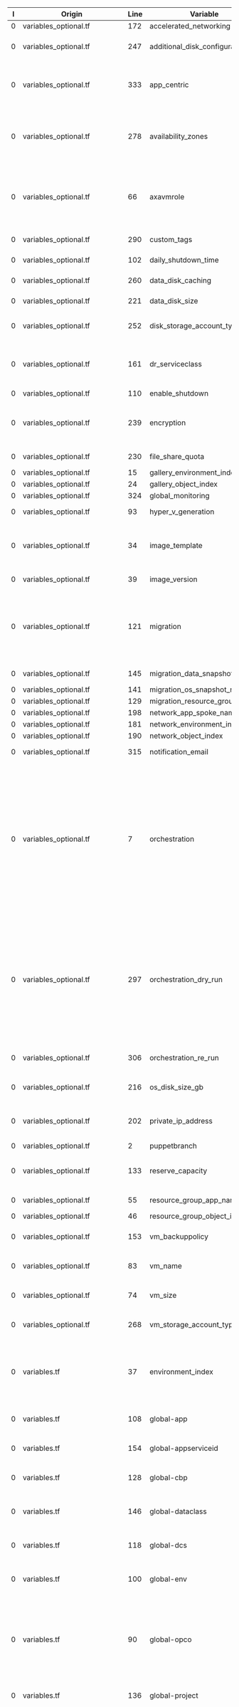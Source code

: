 |I|Origin|Line|Variable|Default|Description|Implemented|Documented|
|-|-|-|-|-|-|-|-|
|0|<nowiki>variables_optional.tf</nowiki>|172|accelerated_networking|false|Should Accelerated Networking be enabled?|<nowiki>network.tf</nowiki>|<nowiki>network.md</nowiki>|
|0|<nowiki>variables_optional.tf</nowiki>|247|additional_disk_configuration|[]|Custom additional disk configuraton for this VM needs to be specified with a list of (name, size).|<nowiki>locals.tf</nowiki>|<nowiki>disks.md</nowiki> <nowiki>tagging.md</nowiki>|
|0|<nowiki>variables_optional.tf</nowiki>|333|app_centric||List of app centric components to use rather than standard support module.|<nowiki>data.tf</nowiki> <nowiki>fileshare.tf</nowiki> <nowiki>replicated.tf</nowiki>|<nowiki>extended_backup.md</nowiki> <nowiki>extended_capacity.md</nowiki> <nowiki>extended_dr.md</nowiki> <nowiki>extended_fileshare.md</nowiki> <nowiki>extending_encryption.md</nowiki>|
|0|<nowiki>variables_optional.tf</nowiki>|278|availability_zones|0|Specifies the zones to be used for this Virtual Machine.|<nowiki>disks.tf</nowiki> <nowiki>locals_lookups.tf</nowiki> <nowiki>locals.tf</nowiki> <nowiki>replicated.tf</nowiki> <nowiki>vm_orchestration.tf</nowiki> <nowiki>vm_rehosted.tf</nowiki>|<nowiki>machine.md</nowiki> <nowiki>tagging.md</nowiki>|
|0|<nowiki>variables_optional.tf</nowiki>|66|axavmrole|base|Role of the server in Puppet|<nowiki>backup.tf</nowiki> <nowiki>data.tf</nowiki> <nowiki>fileshare.tf</nowiki> <nowiki>locals_tags.tf</nowiki> <nowiki>locals.tf</nowiki> <nowiki>vm_linux.tf</nowiki> <nowiki>vm_orchestration.tf</nowiki> <nowiki>vm_windows.tf</nowiki> <nowiki>locals.tf</nowiki>|<nowiki>database.md</nowiki> <nowiki>machine.md</nowiki> <nowiki>orchestration_runs.md</nowiki> <nowiki>tagging.md</nowiki>|
|0|<nowiki>variables_optional.tf</nowiki>|290|custom_tags||Additional tags to be merged with required information.|<nowiki>locals_tags.tf</nowiki>|<nowiki>database.md</nowiki> <nowiki>network.md</nowiki> <nowiki>tagging.md</nowiki>|
|0|<nowiki>variables_optional.tf</nowiki>|102|daily_shutdown_time|2000|The time each day when the schedule takes effect.|<nowiki>schedule.tf</nowiki> <nowiki>main.tf</nowiki>|<nowiki>machine.md</nowiki>|
|0|<nowiki>variables_optional.tf</nowiki>|260|data_disk_caching|ReadWrite|Specifies The Type of Caching which should be used for the data disk.|<nowiki>disks.tf</nowiki> <nowiki>locals.tf</nowiki> <nowiki>vm_rehosted.tf</nowiki>|<nowiki>disks.md</nowiki>|
|0|<nowiki>variables_optional.tf</nowiki>|221|data_disk_size|35|Size of the default data disk|<nowiki>locals_tags.tf</nowiki> <nowiki>locals.tf</nowiki>|<nowiki>disks.md</nowiki> <nowiki>tagging.md</nowiki>|
|0|<nowiki>variables_optional.tf</nowiki>|252|disk_storage_account_type|StandardSSD_LRS|Specifies the type of storage to use for the managed disk.|<nowiki>disks.tf</nowiki> <nowiki>locals.tf</nowiki> <nowiki>replicated.tf</nowiki> <nowiki>vm_rehosted.tf</nowiki>|<nowiki>disks.md</nowiki>|
|0|<nowiki>variables_optional.tf</nowiki>|161|dr_serviceclass|None|Virtual machine DR required|<nowiki>locals_tags.tf</nowiki> <nowiki>locals.tf</nowiki> <nowiki>vm_orchestration.tf</nowiki> <nowiki>vm_rehosted.tf</nowiki> <nowiki>locals.tf</nowiki>|<nowiki>machine.md</nowiki> <nowiki>orchestration_runs.md</nowiki> <nowiki>replication.md</nowiki> <nowiki>tagging.md</nowiki>|
|0|<nowiki>variables_optional.tf</nowiki>|110|enable_shutdown|false|Enable shutdown for this VM.|<nowiki>schedule.tf</nowiki>|<nowiki>machine.md</nowiki>|
|0|<nowiki>variables_optional.tf</nowiki>|239|encryption|false|Encrypt data disk.|<nowiki>data.tf</nowiki> <nowiki>disks.tf</nowiki> <nowiki>encryption.tf</nowiki> <nowiki>locks.tf</nowiki> <nowiki>replicated.tf</nowiki> <nowiki>main.tf</nowiki> <nowiki>main.tf</nowiki>|<nowiki>disks.md</nowiki> <nowiki>extending_encryption.md</nowiki> <nowiki>machine.md</nowiki> <nowiki>secret.md</nowiki>|
|0|<nowiki>variables_optional.tf</nowiki>|230|file_share_quota|5120|The maximum size of the linux share, in gigabytes..|<nowiki>fileshare.tf</nowiki>|<nowiki>backup.md</nowiki>|
|0|<nowiki>variables_optional.tf</nowiki>|15|gallery_environment_index|01|SET 4 : Index of gallery|<nowiki>naming.tf</nowiki>|<nowiki>machine.md</nowiki>|
|0|<nowiki>variables_optional.tf</nowiki>|24|gallery_object_index|01|SET 7 : must be 2 integers '01'-'99'|<nowiki>locals.tf</nowiki> <nowiki>outputs.tf</nowiki>|<nowiki>machine.md</nowiki>|
|0|<nowiki>variables_optional.tf</nowiki>|324|global_monitoring|false|Global data collection rule send logs|<nowiki>locals.tf</nowiki>|<nowiki>machine.md</nowiki>|
|0|<nowiki>variables_optional.tf</nowiki>|93|hyper_v_generation|V1|The HyperV Generation of the OS Disk used for a Re-Hosted VM only.|<nowiki>disks.tf</nowiki> <nowiki>main.tf</nowiki> <nowiki>main.tf</nowiki>|<nowiki>disks.md</nowiki>|
|0|<nowiki>variables_optional.tf</nowiki>|34|image_template|null|Image template name: Please look up allowed values. e.g: Windows_2019_Mutable.|<nowiki>locals_lookups.tf</nowiki> <nowiki>locals.tf</nowiki> <nowiki>outputs.tf</nowiki> <nowiki>vm_linux.tf</nowiki> <nowiki>vm_rehosted.tf</nowiki> <nowiki>vm_windows.tf</nowiki>|<nowiki>machine.md</nowiki> <nowiki>rehosting.md</nowiki>|
|0|<nowiki>variables_optional.tf</nowiki>|39|image_version|latest|Image version name: Please look up allowed values. e.g: latest.|<nowiki>outputs.tf</nowiki>|<nowiki>machine.md</nowiki>|
|0|<nowiki>variables_optional.tf</nowiki>|121|migration|false|Is this a migrated VM.|<nowiki>data.tf</nowiki> <nowiki>disks.tf</nowiki> <nowiki>extensions.tf</nowiki> <nowiki>locals_tags.tf</nowiki> <nowiki>locals.tf</nowiki> <nowiki>outputs.tf</nowiki> <nowiki>vm_linux.tf</nowiki> <nowiki>vm_rehosted.tf</nowiki> <nowiki>vm_windows.tf</nowiki> <nowiki>locals.tf</nowiki>|<nowiki>rehosting.md</nowiki>|
|0|<nowiki>variables_optional.tf</nowiki>|145|migration_data_snapshot_names|[]|Available data snapshots for this VM needs to be specified with a list of name.|<nowiki>data.tf</nowiki> <nowiki>disks.tf</nowiki> <nowiki>locals.tf</nowiki>|<nowiki>rehosting.md</nowiki>|
|0|<nowiki>variables_optional.tf</nowiki>|141|migration_os_snapshot_name|null|Virtual machine OS snapshot name.|<nowiki>data.tf</nowiki>|<nowiki>rehosting.md</nowiki>|
|0|<nowiki>variables_optional.tf</nowiki>|129|migration_resource_group|null|Virtual machine OS resource group.|<nowiki>data.tf</nowiki>|<nowiki>rehosting.md</nowiki>|
|0|<nowiki>variables_optional.tf</nowiki>|198|network_app_spoke_name|null|Used for application spokes|<nowiki>naming.tf</nowiki>|<nowiki>network.md</nowiki>|
|0|<nowiki>variables_optional.tf</nowiki>|181|network_environment_index|01|SET 4 : must be 2 integers '01'-'99'|<nowiki>naming.tf</nowiki>|<nowiki>machine.md</nowiki> <nowiki>network.md</nowiki>|
|0|<nowiki>variables_optional.tf</nowiki>|190|network_object_index|01|SET 7 : must be 2 integers '01'-'99'|<nowiki>locals.tf</nowiki> <nowiki>outputs.tf</nowiki>|<nowiki>network.md</nowiki>|
|0|<nowiki>variables_optional.tf</nowiki>|315|notification_email||Tells orchestration who to send a notification to for failures..|<nowiki>locals_tags.tf</nowiki>|<nowiki>machine.md</nowiki>|
|0|<nowiki>variables_optional.tf</nowiki>|7|orchestration||Feature testing payload. Do only use for testing purposes. Expected input .|<nowiki>backup.tf</nowiki> <nowiki>data_collection.tf</nowiki> <nowiki>disks.tf</nowiki> <nowiki>encryption.tf</nowiki> <nowiki>extensions.tf</nowiki> <nowiki>fileshare.tf</nowiki> <nowiki>locals_tags.tf</nowiki> <nowiki>locals.tf</nowiki> <nowiki>locks.tf</nowiki> <nowiki>network.tf</nowiki> <nowiki>outputs.tf</nowiki> <nowiki>replicated.tf</nowiki> <nowiki>schedule.tf</nowiki> <nowiki>vm_linux.tf</nowiki> <nowiki>vm_orchestration.tf</nowiki> <nowiki>vm_rehosted.tf</nowiki> <nowiki>vm_windows.tf</nowiki> <nowiki>locals.tf</nowiki>|<nowiki>machine.md</nowiki> <nowiki>orchestration_runs.md</nowiki> <nowiki>tagging.md</nowiki>|
|0|<nowiki>variables_optional.tf</nowiki>|297|orchestration_dry_run|false|Creates deployment used to call Orchestration API does not create any resources.|<nowiki>backup.tf</nowiki> <nowiki>data_collection.tf</nowiki> <nowiki>disks.tf</nowiki> <nowiki>encryption.tf</nowiki> <nowiki>extensions.tf</nowiki> <nowiki>fileshare.tf</nowiki> <nowiki>locals.tf</nowiki> <nowiki>locks.tf</nowiki> <nowiki>network.tf</nowiki> <nowiki>outputs.tf</nowiki> <nowiki>replicated.tf</nowiki> <nowiki>schedule.tf</nowiki> <nowiki>vm_linux.tf</nowiki> <nowiki>vm_orchestration.tf</nowiki> <nowiki>vm_rehosted.tf</nowiki> <nowiki>vm_windows.tf</nowiki>|<nowiki>machine.md</nowiki> <nowiki>orchestration_runs.md</nowiki>|
|0|<nowiki>variables_optional.tf</nowiki>|306|orchestration_re_run|false|Creates deployment used to call Orchestration API does not create any resources.|<nowiki>vm_orchestration.tf</nowiki>|<nowiki>machine.md</nowiki> <nowiki>orchestration_runs.md</nowiki>|
|0|<nowiki>variables_optional.tf</nowiki>|216|os_disk_size_gb||The Size of the Internal OS Disk in GB, if you wish to vary from the size used in the image this Virtual Machine is sourced from.|<nowiki>vm_linux.tf</nowiki> <nowiki>vm_windows.tf</nowiki>|<nowiki>disks.md</nowiki>|
|0|<nowiki>variables_optional.tf</nowiki>|202|private_ip_address|0.0.0.0|Static private IP specified this defaults to 0.0.0.0 if an IP is set then it will be Static|<nowiki>locals.tf</nowiki> <nowiki>network.tf</nowiki> <nowiki>replicated.tf</nowiki> <nowiki>vm_orchestration.tf</nowiki> <nowiki>main.tf</nowiki>|<nowiki>network.md</nowiki> <nowiki>orchestration_runs.md</nowiki>|
|0|<nowiki>variables_optional.tf</nowiki>|2|puppetbranch||Branch of the server in Puppet|<nowiki>locals_tags.tf</nowiki>|<nowiki>tagging.md</nowiki>|
|0|<nowiki>variables_optional.tf</nowiki>|133|reserve_capacity|false|Is this a VM that will use reservation.|<nowiki>data.tf</nowiki> <nowiki>replicated.tf</nowiki> <nowiki>vm_linux.tf</nowiki> <nowiki>vm_rehosted.tf</nowiki> <nowiki>vm_windows.tf</nowiki>|<nowiki>extended_capacity.md</nowiki> <nowiki>machine.md</nowiki> <nowiki>rehosting.md</nowiki>|
|0|<nowiki>variables_optional.tf</nowiki>|55|resource_group_app_name|none|SET 3 : Used for resource group application code so its not the same as VMs|<nowiki>naming.tf</nowiki>|<nowiki>machine.md</nowiki>|
|0|<nowiki>variables_optional.tf</nowiki>|46|resource_group_object_index|01|SET 7 : must be 2 integers '01'-'99'|<nowiki>locals.tf</nowiki> <nowiki>outputs.tf</nowiki>|<nowiki>machine.md</nowiki>|
|0|<nowiki>variables_optional.tf</nowiki>|153|vm_backuppolicy|none|Virtual backup required (policy to apply)|<nowiki>backup.tf</nowiki> <nowiki>data.tf</nowiki> <nowiki>fileshare.tf</nowiki> <nowiki>locals.tf</nowiki> <nowiki>vm_orchestration.tf</nowiki>|<nowiki>backup.md</nowiki>|
|0|<nowiki>variables_optional.tf</nowiki>|83|vm_name||Optional naming component for virtual machines|<nowiki>disks.tf</nowiki> <nowiki>naming.tf</nowiki> <nowiki>main.tf</nowiki> <nowiki>main.tf</nowiki> <nowiki>main.tf</nowiki>|<nowiki>machine.md</nowiki>|
|0|<nowiki>variables_optional.tf</nowiki>|74|vm_size|Standard_DS2_v2|Hardware Model of the virtual machine; e.g. Standard_DS2_v2  2 CPU, 7 GB RAM note use Hyper Threading for Linux|<nowiki>vm_linux.tf</nowiki> <nowiki>vm_rehosted.tf</nowiki> <nowiki>vm_windows.tf</nowiki>|<nowiki>machine.md</nowiki>|
|0|<nowiki>variables_optional.tf</nowiki>|268|vm_storage_account_type|StandardSSD_LRS|Specifies the type of Storage Account which should back this the Internal OS Disk.|<nowiki>disks.tf</nowiki> <nowiki>vm_linux.tf</nowiki> <nowiki>vm_rehosted.tf</nowiki> <nowiki>vm_windows.tf</nowiki>|<nowiki>disks.md</nowiki>|
|0|<nowiki>variables.tf</nowiki>|37|environment_index|01|SET 5 : must be 2 integers '01'-'99'|<nowiki>naming.tf</nowiki> <nowiki>locals.tf</nowiki>|<nowiki>extended_backup.md</nowiki> <nowiki>extended_capacity.md</nowiki> <nowiki>extended_dr.md</nowiki> <nowiki>extended_fileshare.md</nowiki> <nowiki>extending_encryption.md</nowiki> <nowiki>machine.md</nowiki> <nowiki>network.md</nowiki> <nowiki>replication.md</nowiki>|
|0|<nowiki>variables.tf</nowiki>|108|global-app||Application code|<nowiki>locals_tags.tf</nowiki> <nowiki>vm_orchestration.tf</nowiki> <nowiki>locals.tf</nowiki>|<nowiki>orchestration_runs.md</nowiki> <nowiki>tagging.md</nowiki>|
|0|<nowiki>variables.tf</nowiki>|154|global-appserviceid||Cloud incident and change management: automated link between the Cloud technical service and the cloud CI|<nowiki>locals_tags.tf</nowiki> <nowiki>vm_orchestration.tf</nowiki> <nowiki>locals.tf</nowiki>|<nowiki>orchestration_runs.md</nowiki> <nowiki>tagging.md</nowiki>|
|0|<nowiki>variables.tf</nowiki>|128|global-cbp||Application specific Cloud permit number to be updated in Silva applicable for all environments except sandbox.|<nowiki>locals_tags.tf</nowiki> <nowiki>vm_orchestration.tf</nowiki> <nowiki>locals.tf</nowiki>|<nowiki>orchestration_runs.md</nowiki> <nowiki>tagging.md</nowiki>|
|0|<nowiki>variables.tf</nowiki>|146|global-dataclass||Data classification of the application: data at rest. e.g.: Internal, Public, etc.|<nowiki>locals_tags.tf</nowiki> <nowiki>locals.tf</nowiki> <nowiki>vm_orchestration.tf</nowiki> <nowiki>locals.tf</nowiki>|<nowiki>network.md</nowiki> <nowiki>orchestration_runs.md</nowiki> <nowiki>secret.md</nowiki>|
|0|<nowiki>variables.tf</nowiki>|118|global-dcs||OPCO BU owning the Subscription/Account/Project, needed for cost breakdown locally.|<nowiki>locals_tags.tf</nowiki> <nowiki>vm_orchestration.tf</nowiki> <nowiki>locals.tf</nowiki>|<nowiki>orchestration_runs.md</nowiki> <nowiki>tagging.md</nowiki>|
|0|<nowiki>variables.tf</nowiki>|100|global-env|Development|Cloud Environment e.g.: Development,Integration,UAT,Production,Pre-Production.|<nowiki>locals_tags.tf</nowiki> <nowiki>locals.tf</nowiki> <nowiki>naming.tf</nowiki> <nowiki>vm_orchestration.tf</nowiki> <nowiki>lookups.tf</nowiki> <nowiki>locals.tf</nowiki>|<nowiki>machine.md</nowiki> <nowiki>network.md</nowiki> <nowiki>orchestration_runs.md</nowiki> <nowiki>tagging.md</nowiki>|
|0|<nowiki>variables.tf</nowiki>|90|global-opco||SET 2 : Opco trigram who owns subscriptions/accounts/projects. : 3 characters|<nowiki>locals_tags.tf</nowiki> <nowiki>locals.tf</nowiki> <nowiki>naming.tf</nowiki> <nowiki>vm_orchestration.tf</nowiki> <nowiki>locals.tf</nowiki> <nowiki>locals.tf</nowiki>|<nowiki>extended_backup.md</nowiki> <nowiki>extended_capacity.md</nowiki> <nowiki>extended_dr.md</nowiki> <nowiki>extended_fileshare.md</nowiki> <nowiki>extending_encryption.md</nowiki> <nowiki>machine.md</nowiki> <nowiki>network.md</nowiki> <nowiki>orchestration_runs.md</nowiki> <nowiki>replication.md</nowiki> <nowiki>tagging.md</nowiki>|
|0|<nowiki>variables.tf</nowiki>|136|global-project||Project acronym, cost center Activity code|<nowiki>locals_tags.tf</nowiki> <nowiki>vm_orchestration.tf</nowiki> <nowiki>locals.tf</nowiki>|<nowiki>orchestration_runs.md</nowiki> <nowiki>tagging.md</nowiki>|
|0|<nowiki>variables.tf</nowiki>|27|location|northeurope|Location of the resource group for support 'northeurope' for North Europe|<nowiki>backup.tf</nowiki> <nowiki>data.tf</nowiki> <nowiki>disks.tf</nowiki> <nowiki>encryption.tf</nowiki> <nowiki>locals.tf</nowiki> <nowiki>naming.tf</nowiki> <nowiki>network.tf</nowiki> <nowiki>schedule.tf</nowiki> <nowiki>vm_linux.tf</nowiki> <nowiki>vm_orchestration.tf</nowiki> <nowiki>vm_rehosted.tf</nowiki> <nowiki>vm_windows.tf</nowiki> <nowiki>main.tf</nowiki> <nowiki>locals.tf</nowiki> <nowiki>lookups.tf</nowiki> <nowiki>outputs.tf</nowiki> <nowiki>main.tf</nowiki> <nowiki>main.tf</nowiki> <nowiki>main.tf</nowiki>|<nowiki>extended_backup.md</nowiki> <nowiki>extended_capacity.md</nowiki> <nowiki>extended_dr.md</nowiki> <nowiki>extended_fileshare.md</nowiki> <nowiki>extending_encryption.md</nowiki> <nowiki>machine.md</nowiki> <nowiki>network.md</nowiki> <nowiki>orchestration_runs.md</nowiki> <nowiki>replication.md</nowiki> <nowiki>tagging.md</nowiki>|
|0|<nowiki>variables.tf</nowiki>|45|object_index||SET 7 : must be 3 integers '001'-'999'|<nowiki>locals.tf</nowiki> <nowiki>outputs.tf</nowiki>|<nowiki>machine.md</nowiki> <nowiki>network.md</nowiki>|
|0|<nowiki>variables.tf</nowiki>|63|os_type||OS of virtual machine OS i.e. Windows or Linux|<nowiki>disks.tf</nowiki> <nowiki>locals_tags.tf</nowiki> <nowiki>locals.tf</nowiki> <nowiki>vm_linux.tf</nowiki> <nowiki>vm_orchestration.tf</nowiki> <nowiki>vm_rehosted.tf</nowiki> <nowiki>vm_windows.tf</nowiki> <nowiki>locals.tf</nowiki> <nowiki>main.tf</nowiki>|<nowiki>machine.md</nowiki> <nowiki>orchestration_runs.md</nowiki> <nowiki>tagging.md</nowiki>|
|0|<nowiki>variables.tf</nowiki>|55|short_app_name||SET 3 : Shorter application code to cater for VM and NIC name|<nowiki>naming.tf</nowiki>|<nowiki>machine.md</nowiki> <nowiki>replication.md</nowiki>|
|0|<nowiki>variables.tf</nowiki>|73|subnet_exposure|internal|Subnet exposure|<nowiki>locals_tags.tf</nowiki> <nowiki>locals.tf</nowiki> <nowiki>naming.tf</nowiki> <nowiki>network.tf</nowiki> <nowiki>vm_orchestration.tf</nowiki> <nowiki>locals.tf</nowiki>|<nowiki>network.md</nowiki> <nowiki>orchestration_runs.md</nowiki>|
|0|<nowiki>variables.tf</nowiki>|82|subnet_project|main|Extra value to allow multiple subnets in the same dataclass and exposure|<nowiki>locals.tf</nowiki>|<nowiki>network.md</nowiki>|
|0|<nowiki>variables.tf</nowiki>|14|support_resource_group||Resource group name of the support module|<nowiki>data_collection.tf</nowiki> <nowiki>data.tf</nowiki> <nowiki>fileshare.tf</nowiki> <nowiki>locals_tags.tf</nowiki> <nowiki>locals.tf</nowiki> <nowiki>naming.tf</nowiki> <nowiki>replicated.tf</nowiki> <nowiki>main.tf</nowiki>|<nowiki>machine.md</nowiki> <nowiki>tagging.md</nowiki>|
|0|<nowiki>variables.tf</nowiki>|6|TFC_RUN_ID|tobeadded|TFC_RUN_ID passed through from runtime to module|<nowiki>locals_tags.tf</nowiki> <nowiki>vm_orchestration.tf</nowiki>|<nowiki>orchestration_runs.md</nowiki> <nowiki>tagging.md</nowiki>|
|0|<nowiki>variables.tf</nowiki>|2|TFC_WORKSPACE_SLUG||Orchestration The full slug of the configuration used in this run using System.TeamFoundationCollectionUri / var.TFC_WORKSPACE_SLUG / GITHUB_WORKSPACE|<nowiki>locals_tags.tf</nowiki> <nowiki>vm_orchestration.tf</nowiki>|<nowiki>orchestration_runs.md</nowiki> <nowiki>tagging.md</nowiki>|
|1|<nowiki>dcrs\variables.tf</nowiki>|2|data_collection_rule_name|||<nowiki>main.tf</nowiki>||
|1|<nowiki>dcrs\variables.tf</nowiki>|3|resource_id|||<nowiki>main.tf</nowiki>||
|1|<nowiki>dcrs\variables.tf</nowiki>|4|subscription_id|||<nowiki>main.tf</nowiki>||
|1|<nowiki>dcrs\variables.tf</nowiki>|1|support_resource_group_name|||<nowiki>main.tf</nowiki>||
|1|<nowiki>disks\variables.tf</nowiki>|7|caching|||<nowiki>main.tf</nowiki>|<nowiki>disks.md</nowiki>|
|1|<nowiki>disks\variables.tf</nowiki>|12|disk_encryption_set_id|||<nowiki>main.tf</nowiki>||
|1|<nowiki>disks\variables.tf</nowiki>|9|disk_name|||<nowiki>main.tf</nowiki>||
|1|<nowiki>disks\variables.tf</nowiki>|8|disk_size_gb|||<nowiki>main.tf</nowiki>|<nowiki>disks.md</nowiki>|
|1|<nowiki>disks\variables.tf</nowiki>|11|disk_zone|||<nowiki>main.tf</nowiki> <nowiki>outputs.tf</nowiki>||
|1|<nowiki>disks\variables.tf</nowiki>|3|location|||<nowiki>main.tf</nowiki>|<nowiki>extended_backup.md</nowiki> <nowiki>extended_capacity.md</nowiki> <nowiki>extended_dr.md</nowiki> <nowiki>extended_fileshare.md</nowiki> <nowiki>extending_encryption.md</nowiki> <nowiki>machine.md</nowiki> <nowiki>network.md</nowiki> <nowiki>orchestration_runs.md</nowiki> <nowiki>replication.md</nowiki> <nowiki>tagging.md</nowiki>|
|1|<nowiki>disks\variables.tf</nowiki>|10|lun|||<nowiki>main.tf</nowiki>||
|1|<nowiki>disks\variables.tf</nowiki>|2|resource_group_name|||<nowiki>main.tf</nowiki>|<nowiki>backup.md</nowiki> <nowiki>extended_backup.md</nowiki> <nowiki>extended_capacity.md</nowiki> <nowiki>extended_dr.md</nowiki> <nowiki>extended_fileshare.md</nowiki> <nowiki>extending_encryption.md</nowiki> <nowiki>orchestration_runs.md</nowiki> <nowiki>secret.md</nowiki>|
|1|<nowiki>disks\variables.tf</nowiki>|4|storage_account_type|||<nowiki>main.tf</nowiki>|<nowiki>disks.md</nowiki>|
|1|<nowiki>disks\variables.tf</nowiki>|5|tags|||<nowiki>main.tf</nowiki>|<nowiki>database.md</nowiki> <nowiki>network.md</nowiki> <nowiki>orchestration_runs.md</nowiki> <nowiki>tagging.md</nowiki>|
|1|<nowiki>disks\variables.tf</nowiki>|6|virtual_machine_id|||<nowiki>main.tf</nowiki>||
|1|<nowiki>disks\variables.tf</nowiki>|1|vm_name|||<nowiki>main.tf</nowiki>|<nowiki>machine.md</nowiki>|
|1|<nowiki>naming\variables.tf</nowiki>|38|application_name|01|SET 3 : Application name|<nowiki>locals.tf</nowiki> <nowiki>example.tf</nowiki>|<nowiki>extended_backup.md</nowiki> <nowiki>extended_capacity.md</nowiki> <nowiki>extended_dr.md</nowiki> <nowiki>extended_fileshare.md</nowiki> <nowiki>extending_encryption.md</nowiki>|
|1|<nowiki>naming\variables.tf</nowiki>|29|environment_index|01|SET 5 : must be 2 integers '01'-'99'|<nowiki>locals.tf</nowiki> <nowiki>example.tf</nowiki>|<nowiki>extended_backup.md</nowiki> <nowiki>extended_capacity.md</nowiki> <nowiki>extended_dr.md</nowiki> <nowiki>extended_fileshare.md</nowiki> <nowiki>extending_encryption.md</nowiki> <nowiki>machine.md</nowiki> <nowiki>network.md</nowiki> <nowiki>replication.md</nowiki>|
|1|<nowiki>naming\variables.tf</nowiki>|10|global-env|Development|Cloud Environment e.g.: Development,Integration,UAT,Production,Pre-Production.|<nowiki>lookups.tf</nowiki> <nowiki>example.tf</nowiki>|<nowiki>machine.md</nowiki> <nowiki>network.md</nowiki> <nowiki>orchestration_runs.md</nowiki> <nowiki>tagging.md</nowiki>|
|1|<nowiki>naming\variables.tf</nowiki>|19|global-opco||Opco trigram who owns subscriptions/accounts/projects. : 3 characters|<nowiki>locals.tf</nowiki> <nowiki>example.tf</nowiki>|<nowiki>extended_backup.md</nowiki> <nowiki>extended_capacity.md</nowiki> <nowiki>extended_dr.md</nowiki> <nowiki>extended_fileshare.md</nowiki> <nowiki>extending_encryption.md</nowiki> <nowiki>machine.md</nowiki> <nowiki>network.md</nowiki> <nowiki>orchestration_runs.md</nowiki> <nowiki>replication.md</nowiki> <nowiki>tagging.md</nowiki>|
|1|<nowiki>naming\variables.tf</nowiki>|1|location||Location of the resource group for support 'northeurope' for North Europe|<nowiki>locals.tf</nowiki> <nowiki>lookups.tf</nowiki> <nowiki>outputs.tf</nowiki> <nowiki>example.tf</nowiki>|<nowiki>extended_backup.md</nowiki> <nowiki>extended_capacity.md</nowiki> <nowiki>extended_dr.md</nowiki> <nowiki>extended_fileshare.md</nowiki> <nowiki>extending_encryption.md</nowiki> <nowiki>machine.md</nowiki> <nowiki>network.md</nowiki> <nowiki>orchestration_runs.md</nowiki> <nowiki>replication.md</nowiki> <nowiki>tagging.md</nowiki>|
|1|<nowiki>orchestration_run\variables.tf</nowiki>|10|availability_zone|||<nowiki>locals.tf</nowiki>|<nowiki>machine.md</nowiki> <nowiki>orchestration_runs.md</nowiki> <nowiki>tagging.md</nowiki>|
|1|<nowiki>orchestration_run\variables.tf</nowiki>|11|axavmrole|||<nowiki>locals.tf</nowiki>|<nowiki>database.md</nowiki> <nowiki>machine.md</nowiki> <nowiki>orchestration_runs.md</nowiki> <nowiki>tagging.md</nowiki>|
|1|<nowiki>orchestration_run\variables.tf</nowiki>|13|dr_serviceclass|||<nowiki>locals.tf</nowiki>|<nowiki>machine.md</nowiki> <nowiki>orchestration_runs.md</nowiki> <nowiki>replication.md</nowiki> <nowiki>tagging.md</nowiki>|
|1|<nowiki>orchestration_run\variables.tf</nowiki>|7|global-app|||<nowiki>locals.tf</nowiki>|<nowiki>orchestration_runs.md</nowiki> <nowiki>tagging.md</nowiki>|
|1|<nowiki>orchestration_run\variables.tf</nowiki>|8|global-appserviceid|||<nowiki>locals.tf</nowiki>|<nowiki>orchestration_runs.md</nowiki> <nowiki>tagging.md</nowiki>|
|1|<nowiki>orchestration_run\variables.tf</nowiki>|5|global-cbp|||<nowiki>locals.tf</nowiki>|<nowiki>orchestration_runs.md</nowiki> <nowiki>tagging.md</nowiki>|
|1|<nowiki>orchestration_run\variables.tf</nowiki>|4|global-dataclass|||<nowiki>locals.tf</nowiki>|<nowiki>network.md</nowiki> <nowiki>orchestration_runs.md</nowiki> <nowiki>secret.md</nowiki>|
|1|<nowiki>orchestration_run\variables.tf</nowiki>|2|global-dcs|||<nowiki>locals.tf</nowiki>|<nowiki>orchestration_runs.md</nowiki> <nowiki>tagging.md</nowiki>|
|1|<nowiki>orchestration_run\variables.tf</nowiki>|3|global-env|||<nowiki>locals.tf</nowiki>|<nowiki>machine.md</nowiki> <nowiki>network.md</nowiki> <nowiki>orchestration_runs.md</nowiki> <nowiki>tagging.md</nowiki>|
|1|<nowiki>orchestration_run\variables.tf</nowiki>|1|global-opco|||<nowiki>locals.tf</nowiki>|<nowiki>extended_backup.md</nowiki> <nowiki>extended_capacity.md</nowiki> <nowiki>extended_dr.md</nowiki> <nowiki>extended_fileshare.md</nowiki> <nowiki>extending_encryption.md</nowiki> <nowiki>machine.md</nowiki> <nowiki>network.md</nowiki> <nowiki>orchestration_runs.md</nowiki> <nowiki>replication.md</nowiki> <nowiki>tagging.md</nowiki>|
|1|<nowiki>orchestration_run\variables.tf</nowiki>|6|global-project|||<nowiki>locals.tf</nowiki>|<nowiki>orchestration_runs.md</nowiki> <nowiki>tagging.md</nowiki>|
|1|<nowiki>orchestration_run\variables.tf</nowiki>|26|location|||<nowiki>main.tf</nowiki>|<nowiki>extended_backup.md</nowiki> <nowiki>extended_capacity.md</nowiki> <nowiki>extended_dr.md</nowiki> <nowiki>extended_fileshare.md</nowiki> <nowiki>extending_encryption.md</nowiki> <nowiki>machine.md</nowiki> <nowiki>network.md</nowiki> <nowiki>orchestration_runs.md</nowiki> <nowiki>replication.md</nowiki> <nowiki>tagging.md</nowiki>|
|1|<nowiki>orchestration_run\variables.tf</nowiki>|27|mode|||<nowiki>main.tf</nowiki>|<nowiki>orchestration_runs.md</nowiki>|
|1|<nowiki>orchestration_run\variables.tf</nowiki>|16|orchestration||Feature testing payload. Do only use for testing purposes. Expected input .|<nowiki>locals.tf</nowiki>|<nowiki>machine.md</nowiki> <nowiki>orchestration_runs.md</nowiki> <nowiki>tagging.md</nowiki>|
|1|<nowiki>orchestration_run\variables.tf</nowiki>|12|os_type|||<nowiki>locals.tf</nowiki> <nowiki>main.tf</nowiki>|<nowiki>machine.md</nowiki> <nowiki>orchestration_runs.md</nowiki> <nowiki>tagging.md</nowiki>|
|1|<nowiki>orchestration_run\variables.tf</nowiki>|25|private_ip_address|||<nowiki>main.tf</nowiki>|<nowiki>network.md</nowiki> <nowiki>orchestration_runs.md</nowiki>|
|1|<nowiki>orchestration_run\variables.tf</nowiki>|15|resource_group_name|||<nowiki>main.tf</nowiki>|<nowiki>backup.md</nowiki> <nowiki>extended_backup.md</nowiki> <nowiki>extended_capacity.md</nowiki> <nowiki>extended_dr.md</nowiki> <nowiki>extended_fileshare.md</nowiki> <nowiki>extending_encryption.md</nowiki> <nowiki>orchestration_runs.md</nowiki> <nowiki>secret.md</nowiki>|
|1|<nowiki>orchestration_run\variables.tf</nowiki>|9|subnet_exposure|||<nowiki>locals.tf</nowiki>|<nowiki>network.md</nowiki> <nowiki>orchestration_runs.md</nowiki>|
|1|<nowiki>orchestration_run\variables.tf</nowiki>|24|virtual_machine_name|||<nowiki>main.tf</nowiki>|<nowiki>orchestration_runs.md</nowiki>|
|1|<nowiki>orchestration_run\variables.tf</nowiki>|14|vmbackuppolicy|||<nowiki>locals.tf</nowiki>|<nowiki>orchestration_runs.md</nowiki> <nowiki>tagging.md</nowiki>|
|1|<nowiki>orchestration_run\variables.tf</nowiki>|21|vmsource|||<nowiki>locals.tf</nowiki>|<nowiki>orchestration_runs.md</nowiki> <nowiki>tagging.md</nowiki>|
|1|<nowiki>orchestration_run\variables.tf</nowiki>|23|workspace_runid|||<nowiki>locals.tf</nowiki>|<nowiki>orchestration_runs.md</nowiki> <nowiki>tagging.md</nowiki>|
|1|<nowiki>orchestration_run\variables.tf</nowiki>|22|workspace_slug|||<nowiki>locals.tf</nowiki>|<nowiki>orchestration_runs.md</nowiki> <nowiki>tagging.md</nowiki>|
|1|<nowiki>rehosted_disks\variables.tf</nowiki>|6|caching||||<nowiki>disks.md</nowiki>|
|1|<nowiki>rehosted_disks\variables.tf</nowiki>|13|create_option|||<nowiki>main.tf</nowiki>||
|1|<nowiki>rehosted_disks\variables.tf</nowiki>|11|disk_encryption_set_id|||<nowiki>main.tf</nowiki>||
|1|<nowiki>rehosted_disks\variables.tf</nowiki>|8|disk_name|||<nowiki>main.tf</nowiki>||
|1|<nowiki>rehosted_disks\variables.tf</nowiki>|7|disk_size_gb|||<nowiki>main.tf</nowiki>|<nowiki>disks.md</nowiki>|
|1|<nowiki>rehosted_disks\variables.tf</nowiki>|10|disk_zone|||<nowiki>main.tf</nowiki>||
|1|<nowiki>rehosted_disks\variables.tf</nowiki>|3|location|||<nowiki>main.tf</nowiki>|<nowiki>extended_backup.md</nowiki> <nowiki>extended_capacity.md</nowiki> <nowiki>extended_dr.md</nowiki> <nowiki>extended_fileshare.md</nowiki> <nowiki>extending_encryption.md</nowiki> <nowiki>machine.md</nowiki> <nowiki>network.md</nowiki> <nowiki>orchestration_runs.md</nowiki> <nowiki>replication.md</nowiki> <nowiki>tagging.md</nowiki>|
|1|<nowiki>rehosted_disks\variables.tf</nowiki>|9|lun|||<nowiki>main.tf</nowiki>||
|1|<nowiki>rehosted_disks\variables.tf</nowiki>|2|resource_group_name|||<nowiki>main.tf</nowiki>|<nowiki>backup.md</nowiki> <nowiki>extended_backup.md</nowiki> <nowiki>extended_capacity.md</nowiki> <nowiki>extended_dr.md</nowiki> <nowiki>extended_fileshare.md</nowiki> <nowiki>extending_encryption.md</nowiki> <nowiki>orchestration_runs.md</nowiki> <nowiki>secret.md</nowiki>|
|1|<nowiki>rehosted_disks\variables.tf</nowiki>|12|source_resource_id|Copy||<nowiki>main.tf</nowiki>||
|1|<nowiki>rehosted_disks\variables.tf</nowiki>|4|storage_account_type|||<nowiki>main.tf</nowiki>|<nowiki>disks.md</nowiki>|
|1|<nowiki>rehosted_disks\variables.tf</nowiki>|5|tags|||<nowiki>main.tf</nowiki>|<nowiki>database.md</nowiki> <nowiki>network.md</nowiki> <nowiki>orchestration_runs.md</nowiki> <nowiki>tagging.md</nowiki>|
|1|<nowiki>rehosted_disks\variables.tf</nowiki>|1|vm_name|||<nowiki>main.tf</nowiki>|<nowiki>machine.md</nowiki>|
|1|<nowiki>schedules\variables.tf</nowiki>|4|daily_shutdown_time|||<nowiki>main.tf</nowiki>|<nowiki>machine.md</nowiki>|
|1|<nowiki>schedules\variables.tf</nowiki>|2|location|||<nowiki>main.tf</nowiki>|<nowiki>extended_backup.md</nowiki> <nowiki>extended_capacity.md</nowiki> <nowiki>extended_dr.md</nowiki> <nowiki>extended_fileshare.md</nowiki> <nowiki>extending_encryption.md</nowiki> <nowiki>machine.md</nowiki> <nowiki>network.md</nowiki> <nowiki>orchestration_runs.md</nowiki> <nowiki>replication.md</nowiki> <nowiki>tagging.md</nowiki>|
|1|<nowiki>schedules\variables.tf</nowiki>|3|shutdown|||<nowiki>main.tf</nowiki> <nowiki>outputs.tf</nowiki>|<nowiki>machine.md</nowiki>|
|1|<nowiki>schedules\variables.tf</nowiki>|6|tags|||<nowiki>main.tf</nowiki>|<nowiki>database.md</nowiki> <nowiki>network.md</nowiki> <nowiki>orchestration_runs.md</nowiki> <nowiki>tagging.md</nowiki>|
|1|<nowiki>schedules\variables.tf</nowiki>|5|timezone|||<nowiki>main.tf</nowiki>||
|1|<nowiki>schedules\variables.tf</nowiki>|1|virtual_machine_id|||<nowiki>main.tf</nowiki>||
